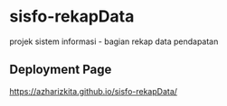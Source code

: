 # sisfo-rekapData
projek sistem informasi - bagian rekap data pendapatan

## Deployment Page
https://azharizkita.github.io/sisfo-rekapData/
